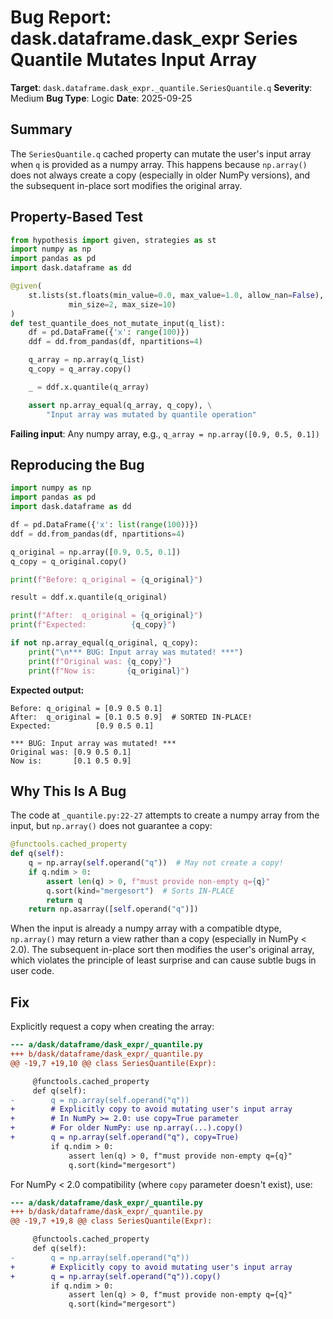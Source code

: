 # Bug Report: dask.dataframe.dask_expr Series Quantile Mutates Input Array

**Target**: `dask.dataframe.dask_expr._quantile.SeriesQuantile.q`
**Severity**: Medium
**Bug Type**: Logic
**Date**: 2025-09-25

## Summary

The `SeriesQuantile.q` cached property can mutate the user's input array when `q` is provided as a numpy array. This happens because `np.array()` does not always create a copy (especially in older NumPy versions), and the subsequent in-place sort modifies the original array.

## Property-Based Test

```python
from hypothesis import given, strategies as st
import numpy as np
import pandas as pd
import dask.dataframe as dd

@given(
    st.lists(st.floats(min_value=0.0, max_value=1.0, allow_nan=False),
             min_size=2, max_size=10)
)
def test_quantile_does_not_mutate_input(q_list):
    df = pd.DataFrame({'x': range(100)})
    ddf = dd.from_pandas(df, npartitions=4)

    q_array = np.array(q_list)
    q_copy = q_array.copy()

    _ = ddf.x.quantile(q_array)

    assert np.array_equal(q_array, q_copy), \
        "Input array was mutated by quantile operation"
```

**Failing input**: Any numpy array, e.g., `q_array = np.array([0.9, 0.5, 0.1])`

## Reproducing the Bug

```python
import numpy as np
import pandas as pd
import dask.dataframe as dd

df = pd.DataFrame({'x': list(range(100))})
ddf = dd.from_pandas(df, npartitions=4)

q_original = np.array([0.9, 0.5, 0.1])
q_copy = q_original.copy()

print(f"Before: q_original = {q_original}")

result = ddf.x.quantile(q_original)

print(f"After:  q_original = {q_original}")
print(f"Expected:          {q_copy}")

if not np.array_equal(q_original, q_copy):
    print("\n*** BUG: Input array was mutated! ***")
    print(f"Original was: {q_copy}")
    print(f"Now is:       {q_original}")
```

**Expected output:**
```
Before: q_original = [0.9 0.5 0.1]
After:  q_original = [0.1 0.5 0.9]  # SORTED IN-PLACE!
Expected:          [0.9 0.5 0.1]

*** BUG: Input array was mutated! ***
Original was: [0.9 0.5 0.1]
Now is:       [0.1 0.5 0.9]
```

## Why This Is A Bug

The code at `_quantile.py:22-27` attempts to create a numpy array from the input, but `np.array()` does not guarantee a copy:

```python
@functools.cached_property
def q(self):
    q = np.array(self.operand("q"))  # May not create a copy!
    if q.ndim > 0:
        assert len(q) > 0, f"must provide non-empty q={q}"
        q.sort(kind="mergesort")  # Sorts IN-PLACE
        return q
    return np.asarray([self.operand("q")])
```

When the input is already a numpy array with a compatible dtype, `np.array()` may return a view rather than a copy (especially in NumPy < 2.0). The subsequent in-place sort then modifies the user's original array, which violates the principle of least surprise and can cause subtle bugs in user code.

## Fix

Explicitly request a copy when creating the array:

```diff
--- a/dask/dataframe/dask_expr/_quantile.py
+++ b/dask/dataframe/dask_expr/_quantile.py
@@ -19,7 +19,10 @@ class SeriesQuantile(Expr):

     @functools.cached_property
     def q(self):
-        q = np.array(self.operand("q"))
+        # Explicitly copy to avoid mutating user's input array
+        # In NumPy >= 2.0: use copy=True parameter
+        # For older NumPy: use np.array(...).copy()
+        q = np.array(self.operand("q"), copy=True)
         if q.ndim > 0:
             assert len(q) > 0, f"must provide non-empty q={q}"
             q.sort(kind="mergesort")
```

For NumPy < 2.0 compatibility (where `copy` parameter doesn't exist), use:

```diff
--- a/dask/dataframe/dask_expr/_quantile.py
+++ b/dask/dataframe/dask_expr/_quantile.py
@@ -19,7 +19,8 @@ class SeriesQuantile(Expr):

     @functools.cached_property
     def q(self):
-        q = np.array(self.operand("q"))
+        # Explicitly copy to avoid mutating user's input array
+        q = np.array(self.operand("q")).copy()
         if q.ndim > 0:
             assert len(q) > 0, f"must provide non-empty q={q}"
             q.sort(kind="mergesort")
```